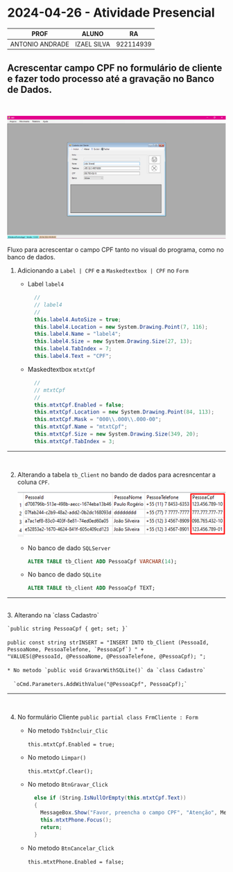 # 2024-04-26 - Atividade Presencial 

| PROF | ALUNO | RA |
|----------|----------|----------|
| ANTONIO ANDRADE   | IZAEL SILVA   | 922114939   |


## Acrescentar campo CPF no formulário de cliente e fazer todo processo até a gravação no Banco de Dados.

<br>

![alt text](image.png)

Fluxo para acrescentar o campo CPF tanto no visual do programa, como no banco de dados.

1. Adicionando a `Label | CPF` e a `Maskedtextbox | CPF` no `Form`
    
    * Label `label4`

      ```C#
        // 
        // label4
        // 
        this.label4.AutoSize = true;
        this.label4.Location = new System.Drawing.Point(7, 116);
        this.label4.Name = "label4";
        this.label4.Size = new System.Drawing.Size(27, 13);
        this.label4.TabIndex = 7;
        this.label4.Text = "CPF";
      ```
    * Maskedtextbox `mtxtCpf`
    
      ```C#
        // 
        // mtxtCpf
        // 
        this.mtxtCpf.Enabled = false;
        this.mtxtCpf.Location = new System.Drawing.Point(84, 113);
        this.mtxtCpf.Mask = "000\\.000\\.000-00";
        this.mtxtCpf.Name = "mtxtCpf";
        this.mtxtCpf.Size = new System.Drawing.Size(349, 20);
        this.mtxtCpf.TabIndex = 3;
      ```

---

<br>

2. Alterando a tabela `tb_Client` no bando de dados para acresncentar a coluna `CPF`.

    ![alt text](image-1.png)
  
    * No banco de dado `SQLServer`

      ```SQL
      ALTER TABLE tb_Client ADD PessoaCpf VARCHAR(14);
      ```
    * No banco de dado `SQLite`
      ```sql
      ALTER TABLE tb_client ADD PessoaCpf TEXT;
      ```

---

<br>
3. Alterando na `class Cadastro`

    `public string PessoaCpf { get; set; }`

    public const string strINSERT = "INSERT INTO tb_Client (PessoaId, PessoaNome, PessoaTelefone, `PessoaCpf`) " +
    "VALUES(@PessoaId, @PessoaNome, @PessoaTelefone, @PessoaCpf); ";

    * No metodo `public void GravarWithSQLite()` da `class Cadastro`

      `oCmd.Parameters.AddWithValue("@PessoaCpf", PessoaCpf);`

---

<br>

4. No formulário Cliente `public partial class FrmCliente : Form`

    * No metodo `TsbIncluir_Clic`

      `this.mtxtCpf.Enabled = true;`

    * No metodo `Limpar()`

      `this.mtxtCpf.Clear();`

    * No metodo `BtnGravar_Click`

      ```c#
        else if (String.IsNullOrEmpty(this.mtxtCpf.Text))
        {
          MessageBox.Show("Favor, preencha o campo CPF", "Atenção", MessageBoxButtons.OK, MessageBoxIcon.Warning);
          this.mtxtPhone.Focus();
          return;
        }
      ```
    * No metodo `BtnCancelar_Click`

      `this.mtxtPhone.Enabled = false;`